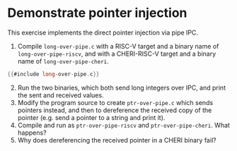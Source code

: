# Demonstrate pointer injection

This exercise implements the direct pointer injection via pipe IPC.

1. Compile `long-over-pipe.c` with a RISC-V target and a binary name of `long-over-pipe-riscv`, and with a CHERI-RISC-V target and a binary name of `long-over-pipe-cheri`.
```C
{{#include long-over-pipe.c}}
```
2. Run the two binaries, which both send long integers over IPC, and print the sent and received values.
3. Modify the program source to create `ptr-over-pipe.c` which sends pointers instead, and then to dereference the received copy of the pointer (e.g. send a pointer to a string and print it).
4. Compile and run as `ptr-over-pipe-riscv` and `ptr-over-pipe-cheri`. What happens?
5. Why does dereferencing the received pointer in a CHERI binary fail?